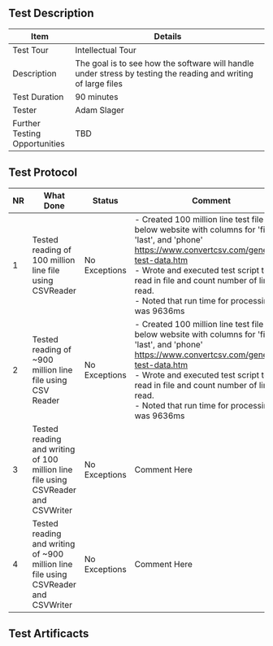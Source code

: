 
## Test Description
|Item                              | Details                   |
|----------------------------------|----------------------------|
|Test Tour                         | Intellectual Tour         |
|Description                       | The goal is to see how the software will handle under stress by testing the reading and writing of large files|
|Test Duration                     | 90 minutes |
|Tester                            | Adam Slager |
|Further Testing <br> Opportunities| TBD|

## Test Protocol
|NR | What Done                   | Status        |    Comment     |
|---|-----------------------------|---------------|----------------|
|1  | Tested reading of 100 million line file using CSVReader |  No Exceptions | - Created 100 million line test file using below website with columns for 'first', 'last', and 'phone'  https://www.convertcsv.com/generate-test-data.htm<br>- Wrote and executed test script to read in file and count number of lines read.<br> - Noted that run time for processing file was 9636ms|
|2 | Tested reading of ~900 million line file using CSV Reader | No Exceptions | - Created 100 million line test file using below website with columns for 'first', 'last', and 'phone'  https://www.convertcsv.com/generate-test-data.htm<br>- Wrote and executed test script to read in file and count number of lines read.<br> - Noted that run time for processing file was 9636ms|
|3| Tested reading and writing of 100 million line file using CSVReader and CSVWriter | No Exceptions | Comment Here |
|4| Tested reading and writing of ~900 million line file using CSVReader and CSVWriter | No Exceptions | Comment Here |

## Test Artificacts
